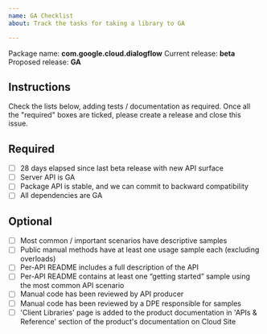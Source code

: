 ```yaml
---
name: GA Checklist
about: Track the tasks for taking a library to GA

---
```


Package name: **com.google.cloud.dialogflow**
Current release: **beta**
Proposed release: **GA**

## Instructions

Check the lists below, adding tests / documentation as required. Once all the "required" boxes are ticked, please create a release and close this issue.

## Required

- [ ] 28 days elapsed since last beta release with new API surface
- [ ] Server API is GA
- [ ] Package API is stable, and we can commit to backward compatibility
- [ ] All dependencies are GA

## Optional

- [ ] Most common / important scenarios have descriptive samples
- [ ] Public manual methods have at least one usage sample each (excluding overloads)
- [ ] Per-API README includes a full description of the API
- [ ] Per-API README contains at least one “getting started” sample using the most common API scenario
- [ ] Manual code has been reviewed by API producer
- [ ] Manual code has been reviewed by a DPE responsible for samples
- [ ] 'Client Libraries' page is added to the product documentation in 'APIs & Reference' section of the product's documentation on Cloud Site
